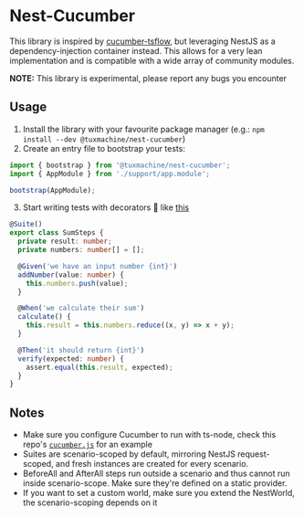 # Nest-Cucumber

This library is inspired by
[cucumber-tsflow](https://github.com/timjroberts/cucumber-js-tsflow), but
leveraging NestJS as a dependency-injection container instead. This allows for
a very lean implementation and is compatible with a wide array of community
modules.

**NOTE:** This library is experimental, please report any bugs you encounter

## Usage

1. Install the library with your favourite package manager (e.g.: `npm install --dev @tuxmachine/nest-cucumber`)
2. Create an entry file to bootstrap your tests:

```ts
import { bootstrap } from '@tuxmachine/nest-cucumber';
import { AppModule } from './support/app.module';

bootstrap(AppModule);
```

3. Start writing tests with decorators 🎉 like [this](./tests/support/step-definitions/scenario-scoped-suite.steps.ts)

```ts
@Suite()
export class SumSteps {
  private result: number;
  private numbers: number[] = [];

  @Given('we have an input number {int}')
  addNumber(value: number) {
    this.numbers.push(value);
  }

  @When('we calculate their sum')
  calculate() {
    this.result = this.numbers.reduce((x, y) => x + y);
  }

  @Then('it should return {int}')
  verify(expected: number) {
    assert.equal(this.result, expected);
  }
}
```

## Notes

- Make sure you configure Cucumber to run with ts-node, check this repo's
  [`cucumber.js`](./cucumber.js) for an example
- Suites are scenario-scoped by default, mirroring NestJS request-scoped, and
  fresh instances are created for every scenario.
- BeforeAll and AfterAll steps run outside a scenario and thus cannot run
  inside scenario-scope. Make sure they're defined on a static provider.
- If you want to set a custom world, make sure you extend the NestWorld, the
  scenario-scoping depends on it
